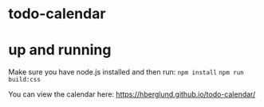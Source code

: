 # todo-calendar

# up and running

Make sure you have node.js installed and then run:
`npm install`
`npm run build:css`


You can view the calendar here: https://hberglund.github.io/todo-calendar/
